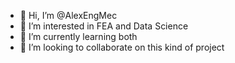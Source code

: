 - 👋 Hi, I’m @AlexEngMec
- 👀 I’m interested in FEA and Data Science
- 🌱 I’m currently learning both
- 💞️ I’m looking to collaborate on this kind of project


<!---
AlexEngMec/AlexEngMec is a ✨ special ✨ repository because its `README.md` (this file) appears on your GitHub profile.
You can click the Preview link to take a look at your changes.
--->
